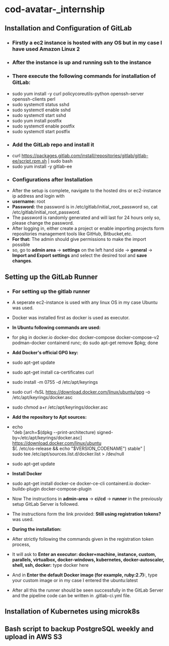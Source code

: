 # cod-avatar-_internship

## Installation and Configuration of GitLab
- ### Firstly a ec2 instance is hosted with any OS but in my case I have used Amazon Linux 2
- ### After the instance is up and running ssh to the instance
- ### There execute the following commands for installation of GitLab:
- sudo yum install -y curl policycoreutils-python openssh-server openssh-clients perl
- sudo systemctl status sshd
- sudo systemctl enable sshd
- sudo systemctl start sshd
- sudo yum install postfix
- sudo systemctl enable postfix
- sudo systemctl start postfix
- ### Add the GitLab repo and install it
- curl https://packages.gitlab.com/install/repositories/gitlab/gitlab-ee/script.rpm.sh | sudo bash
- sudo yum install -y gitlab-ee
- ### Configurations after Installation
- After the setup is complete, navigate to the hosted dns or ec2-instance ip address and login with
- **username:** root 
- **Password:** the password is in /etc/gitlab/initial_root_password so, cat /etc/gitlab/initial_root_password.
- The password is randomly generated and will last for 24 hours only so, please change the password.
- After logging in, either create a project or enable importing projects form repositories management tools like GitHub, Bitbucket,etc.
- **For that:** The admin should give permissions to make the import possible
- so, go to **admin area** -> **settings** on the left hand side -> **general** -> **Import and Export settings** and select the desired tool and **save changes**.
 
## Setting up the GitLab Runner
- ### For setting up the gitlab runner
- A seperate ec2-instance is used with any linux OS in my case Ubuntu was used.
- Docker was installed first as docker is used as executor.
- **In Ubuntu following commands are used:**
- for pkg in docker.io docker-doc docker-compose docker-compose-v2 podman-docker containerd runc; do sudo apt-get remove $pkg; done
- **Add Docker's official GPG key:**
- sudo apt-get update
- sudo apt-get install ca-certificates curl
- sudo install -m 0755 -d /etc/apt/keyrings
- sudo curl -fsSL https://download.docker.com/linux/ubuntu/gpg -o /etc/apt/keyrings/docker.asc
- sudo chmod a+r /etc/apt/keyrings/docker.asc
- **Add the repository to Apt sources:**
- echo \
  "deb [arch=$(dpkg --print-architecture) signed-by=/etc/apt/keyrings/docker.asc] https://download.docker.com/linux/ubuntu \
  $(. /etc/os-release && echo "$VERSION_CODENAME") stable" | \
  sudo tee /etc/apt/sources.list.d/docker.list > /dev/null
- sudo apt-get update
- **Install Docker**
- sudo apt-get install docker-ce docker-ce-cli containerd.io docker-buildx-plugin docker-compose-plugin
- Now The instructions in **admin-area** -> **ci/cd** -> **runner** in the previously setup GitLab Server is followed.
- The instructions form the link provided: **Still using registration tokens?** was used.

- **During the installation:**
- After strictly following the commands given in the registration token process,
- It will ask to **Enter an executor: docker+machine, instance, custom, parallels, virtualbox, docker-windows, kubernetes, docker-autoscaler, shell, ssh, docker:** type docker here
- And in **Enter the default Docker image (for example, ruby:2.7):**, type your custom image or in my case I entered the ubuntu:latest
- After all this the runner should be seen successfully in the GitLab Server and the pipeline code can be written in .gitlab-ci.yml file. 
## Installation of Kubernetes using microk8s

## Bash script to backup PostgreSQL weekly and upload in AWS S3

